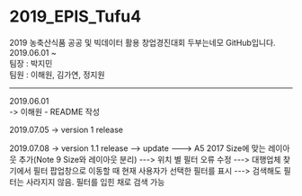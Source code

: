 # 2019_EPIS_Tufu4

2019 농축산식품 공공 및 빅데이터 활용 창업경진대회 두부는네모 GitHub입니다. </br>
2019.06.01 ~ </br>
팀장 : 박지민 </br>
팀원 : 이해원, 김가연, 정지원

-------------------------------------------------------------
2019.06.01 </br>
-> 이해원 - README 작성

2019.07.05
-> version 1 release

2019.07.08
-> version 1.1 release
--> update
---> A5 2017 Size에 맞는 레이아웃 추가(Note 9 Size와 레이아웃 분리)
---> 위치 별 필터 오류 수정
---> 대행업체 찾기에서 필터 팝업창으로 이동할 때 현재 사용자가 선택한 필터를 표시
---> 검색해도 필터는 사라지지 않음. 필터를 입힌 채로 검색 가능
